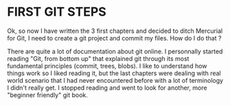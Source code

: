 FIRST GIT STEPS
===============

Ok, so now I have written the 3 first chapters and decided to ditch Mercurial
for Git, I need to create a git project and commit my files. How do I do that ?

There are quite a lot of documentation about git online. I personnally started
reading "Git, from bottom up" that explained git through its most fundamental
principles (commit, trees, blobs). I like to understand how things work so
I liked reading it, but the last chapters were dealing with real world scenario
that I had never encountered before with a lot of terminology I didn't really
get. I stopped reading and went to look for another, more "beginner friendly"
git book.


